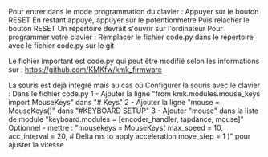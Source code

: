 Pour entrer dans le mode programmation du clavier :
Appuyer sur le bouton RESET
En restant appuyé, appuyer sur le potentionmètre
Puis relacher le bouton RESET
Un répertoire devrait s'ouvrir sur l'ordinateur
Pour programmer votre clavier :
Remplacer le fichier code.py dans le répertoire avec le fichier code.py sur le git

Le fichier important est code.py qui peut être modifié selon les informations sur : https://github.com/KMKfw/kmk_firmware

La souris est déjà intégré mais au cas oû
Configurer la souris avec le clavier :
Dans le fichier code.py
1 - Ajouter la ligne "from kmk.modules.mouse_keys import MouseKeys" dans "# Keys"
2 - Ajouter la ligne "mouse = MouseKeys()" dans "#KEYBOARD SETUP"
3 - Ajouter "mouse" dans la liste de module "keyboard.modules = [encoder_handler, tapdance, mouse]"
Optionnel - mettre :
"mousekeys = MouseKeys(
    max_speed = 10,
    acc_interval = 20, # Delta ms to apply acceleration
    move_step = 1
)" pour ajuster la vitesse
 
 